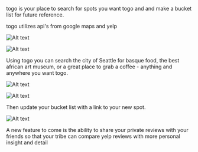 togo is your place to search for spots you want togo and
and make a bucket list for future reference.

togo utilizes api's from google maps and yelp

![Alt text](https://cloud.githubusercontent.com/assets/9797122/9048867/4f3d32f2-39f1-11e5-8f59-5a6459e61a68.png?raw=true)

![Alt text](https://cloud.githubusercontent.com/assets/9797122/9048868/520f6176-39f1-11e5-9e4c-fec84ac7bc8c.png?raw=true)

Using togo you can search the city of Seattle for
basque food, the best african art museum, or a great
place to grab a coffee - anything and anywhere you
want togo.

![Alt text](https://cloud.githubusercontent.com/assets/9797122/9048873/569c1130-39f1-11e5-9177-b37b10989303.png?raw=true)

![Alt text](https://cloud.githubusercontent.com/assets/9797122/9048871/543a9fec-39f1-11e5-8d4e-e0bc337576ea.png?raw=true)

Then update your bucket list with a link to your new spot.

![Alt text](https://cloud.githubusercontent.com/assets/9797122/9048875/59ad0af0-39f1-11e5-8504-dc4cf5c0e3f6.png?raw=true)

A new feature to come is the ability to share
your private reviews with your friends so that
your tribe can compare yelp reviews with more
personal insight and detail







